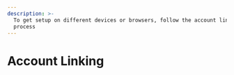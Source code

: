 ```yaml
---
description: >-
  To get setup on different devices or browsers, follow the account linking
  process
---
```


# Account Linking

